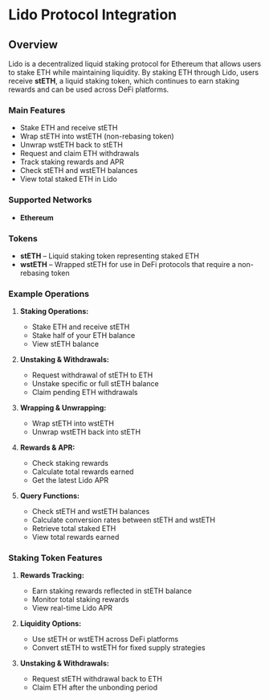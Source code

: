 # **Lido Protocol Integration**

## **Overview**

Lido is a decentralized liquid staking protocol for Ethereum that allows users to stake ETH while maintaining liquidity. By staking ETH through Lido, users receive **stETH**, a liquid staking token, which continues to earn staking rewards and can be used across DeFi platforms.

### **Main Features**

- Stake ETH and receive stETH
- Wrap stETH into wstETH (non-rebasing token)
- Unwrap wstETH back to stETH
- Request and claim ETH withdrawals
- Track staking rewards and APR
- Check stETH and wstETH balances
- View total staked ETH in Lido

### **Supported Networks**

- **Ethereum**

### **Tokens**

- **stETH** – Liquid staking token representing staked ETH
- **wstETH** – Wrapped stETH for use in DeFi protocols that require a non-rebasing token

### **Example Operations**

1. **Staking Operations:**

   - Stake ETH and receive stETH
   - Stake half of your ETH balance
   - View stETH balance

2. **Unstaking & Withdrawals:**

   - Request withdrawal of stETH to ETH
   - Unstake specific or full stETH balance
   - Claim pending ETH withdrawals

3. **Wrapping & Unwrapping:**

   - Wrap stETH into wstETH
   - Unwrap wstETH back into stETH

4. **Rewards & APR:**

   - Check staking rewards
   - Calculate total rewards earned
   - Get the latest Lido APR

5. **Query Functions:**
   - Check stETH and wstETH balances
   - Calculate conversion rates between stETH and wstETH
   - Retrieve total staked ETH
   - View total rewards earned

### **Staking Token Features**

1. **Rewards Tracking:**

   - Earn staking rewards reflected in stETH balance
   - Monitor total staking rewards
   - View real-time Lido APR

2. **Liquidity Options:**

   - Use stETH or wstETH across DeFi platforms
   - Convert stETH to wstETH for fixed supply strategies

3. **Unstaking & Withdrawals:**
   - Request stETH withdrawal back to ETH
   - Claim ETH after the unbonding period
